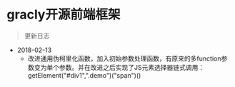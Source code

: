 # gracly开源前端框架

>更新日志

* 2018-02-13
   * 改进通用伪柯里化函数，加入初始参数处理函数，有原来的多function参数变为单个参数。并在改进之后实现了JS元素选择器链式调用：getElement("#div1",".demo")("span")()
